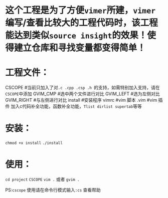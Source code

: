 这个工程是为了方便`vimer`所建，`vimer`编写/查看比较大的工程代码时，该工程能达到类似`source insight`的效果！使得建立仓库和寻找变量都变得简单！
======


工程文件：
======

CSCOPE     #当前只加入了对`.c .cpp .csp .h `的支持，如需特别加入支持，请在`CSCOPE`中添加
GVIM_CMP   #选中两个文件进行对比
GVIM_LEFT  #选为左侧对比
GVIM_RIGHT #与左侧进行对比
install   #安装程序
vimrc     #vim 脚本
.vim      #vim 插件 加入c代码补全功能，函数补全功能，`Tlist dirlist supertab`等等

安装：
======

`chmod +x install`
`./install`

使用：
======

`cd project`
`CSCOPE`
`vim .` 或者 `gvim .`

PS:`cscope` 使用请在命令行模式输入`:cs` 查看帮助
